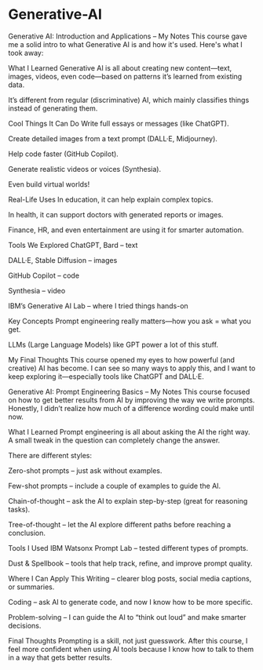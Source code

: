 # Generative-AI
Generative AI: Introduction and Applications – My Notes
This course gave me a solid intro to what Generative AI is and how it's used. Here's what I took away:

What I Learned
Generative AI is all about creating new content—text, images, videos, even code—based on patterns it’s learned from existing data.

It’s different from regular (discriminative) AI, which mainly classifies things instead of generating them.

Cool Things It Can Do
Write full essays or messages (like ChatGPT).

Create detailed images from a text prompt (DALL·E, Midjourney).

Help code faster (GitHub Copilot).

Generate realistic videos or voices (Synthesia).

Even build virtual worlds!

Real-Life Uses
In education, it can help explain complex topics.

In health, it can support doctors with generated reports or images.

Finance, HR, and even entertainment are using it for smarter automation.

Tools We Explored
ChatGPT, Bard – text

DALL·E, Stable Diffusion – images

GitHub Copilot – code

Synthesia – video

IBM’s Generative AI Lab – where I tried things hands-on

Key Concepts
Prompt engineering really matters—how you ask = what you get.

LLMs (Large Language Models) like GPT power a lot of this stuff.

My Final Thoughts
This course opened my eyes to how powerful (and creative) AI has become. I can see so many ways to apply this, and I want to keep exploring it—especially tools like ChatGPT and DALL·E.

Generative AI: Prompt Engineering Basics – My Notes
This course focused on how to get better results from AI by improving the way we write prompts. Honestly, I didn’t realize how much of a difference wording could make until now.

What I Learned
Prompt engineering is all about asking the AI the right way. A small tweak in the question can completely change the answer.

There are different styles:

Zero-shot prompts – just ask without examples.

Few-shot prompts – include a couple of examples to guide the AI.

Chain-of-thought – ask the AI to explain step-by-step (great for reasoning tasks).

Tree-of-thought – let the AI explore different paths before reaching a conclusion.

Tools I Used
IBM Watsonx Prompt Lab – tested different types of prompts.

Dust & Spellbook – tools that help track, refine, and improve prompt quality.

Where I Can Apply This
Writing – clearer blog posts, social media captions, or summaries.

Coding – ask AI to generate code, and now I know how to be more specific.

Problem-solving – I can guide the AI to “think out loud” and make smarter decisions.

Final Thoughts
Prompting is a skill, not just guesswork. After this course, I feel more confident when using AI tools because I know how to talk to them in a way that gets better results.



